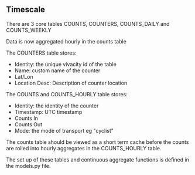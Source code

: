 ## Timescale

There are 3 core tables COUNTS, COUNTERS, COUNTS_DAILY and COUNTS_WEEKLY

Data is now aggregated hourly in the counts table

The COUNTERS table stores:
- Identity: the unique vivacity id of the table
- Name: custom name of the counter
- Lat/Lon
- Location Desc: Description of counter location

The COUNTS and COUNTS_HOURLY table stores:
- Identity: the identity of the counter
- Timestamp: UTC timestamp
- Counts In
- Counts Out
- Mode: the mode of transport eg "cyclist"

The counts table should be viewed as a short term cache before the counts are rolled into hourly aggregates in the COUNTS_HOURLY table.

The set up of these tables and continuous aggregate functions is defined in the models.py file.